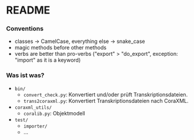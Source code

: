 # README #


### Conventions

* classes -> CamelCase, everything else -> snake_case
* magic methods before other methods
* verbs are better than pro-verbs ("export" > "do_export", exception: "import" as
  it is a keyword)


### Was ist was?

* `bin/`
	* `convert_check.py`: Konvertiert und/oder prüft Transkriptionsdateien. 
	* `trans2coraxml.py`: Konvertiert Transkriptionsdateien nach CoraXML.
* `coraxml_utils/`
	* `coralib.py`: Objektmodell
* `test/`
	* `importer/`
	* ...